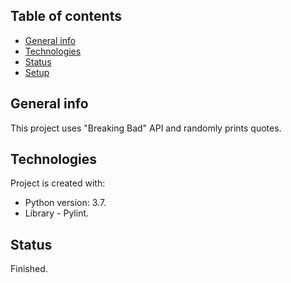 ## Table of contents
* [General info](#general-info)
* [Technologies](#technologies)
* [Status](#status)
* [Setup](#setup)

## General info
This project uses "Breaking Bad" API and randomly prints quotes.

## Technologies
Project is created with: 
* Python version: 3.7.
* Library - Pylint.

## Status
Finished.




